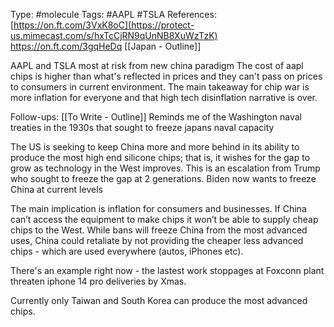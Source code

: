 Type: #molecule 
Tags: #AAPL #TSLA
References:
[https://on.ft.com/3VxK8oC](https://protect-us.mimecast.com/s/hxTcCjRN9qUnNB8XuWzTzK)
https://on.ft.com/3gqHeDq
[[Japan - Outline]]

AAPL and TSLA most at risk from new china paradigm
The cost of aapl chips is higher than what's reflected in prices and they can't pass on prices to consumers in current environment. The main takeaway for chip war is more inflation for everyone and that high tech disinflation narrative is over.

Follow-ups:
[[To Write - Outline]]
Reminds me of the Washington naval treaties in the 1930s that sought to freeze japans naval capacity


The US is seeking to keep China more and more behind in its ability to produce the most high end silicone chips; that is, it wishes for the gap to grow as technology in the West improves. This is an escalation from Trump who sought to freeze the gap at 2 generations. Biden now wants to freeze China at current levels  

The main implication is inflation for consumers and businesses. If China can’t access the equipment to make chips it won’t be able to supply cheap chips to the West. While bans will freeze China from the most advanced uses, China could retaliate by not providing the cheaper less advanced chips - which are used everywhere (autos, iPhones etc).

There's an example right now - the lastest work stoppages at Foxconn plant threaten iphone 14 pro deliveries by Xmas.

Currently only Taiwan and South Korea can produce the most advanced chips.

  




